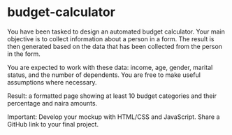 # budget-calculator

You have been tasked to design an automated budget calculator. Your main objective is to collect information about a person in a form. The result is then generated based on the data that has been collected from the person in the form.

You are expected to work with these data: income, age, gender, marital status, and the number of dependents. You are free to make useful assumptions where necessary. 

Result: a formatted page showing at least 10 budget categories and their percentage and naira amounts. 


Important: Develop your mockup with HTML/CSS and JavaScript. Share a GitHub link to your final project.  